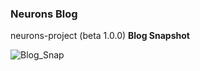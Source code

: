 ### **Neurons Blog**

neurons-project (beta 1.0.0)
**Blog Snapshot**

![Blog_Snap](https://drive.google.com/file/d/1x5whlAYEYileyzZ4M2NDTx600QhvHiY0/view?usp=sharing)
